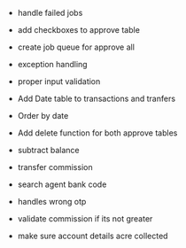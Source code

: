 - handle failed jobs
- add checkboxes to approve table
- create job queue for approve all
- exception handling
- proper input validation

- Add Date table to transactions and tranfers
- Order by date
- Add delete function for both approve tables
- subtract balance 
- transfer commission
- search agent bank code
- handles wrong otp
- validate commission if its not greater


- make sure account details acre collected
